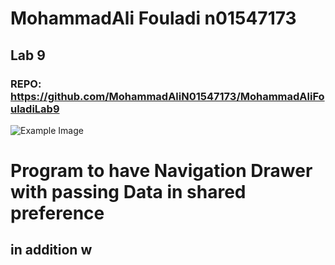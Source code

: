 # MohammadAli Fouladi n01547173
## Lab 9
### REPO: https://github.com/MohammadAliN01547173/MohammadAliFouladiLab9
![Example Image](https://dunked.com/assets/prod/22884/0x0-0_p17s2tfgc31jte13d51pea1l2oblr3.png)

# Program to have Navigation Drawer with passing Data in shared preference 
## in addition w